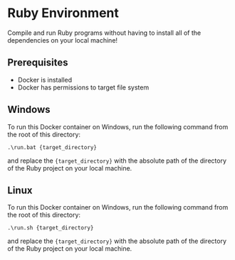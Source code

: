 # Ruby Environment

Compile and run Ruby programs without having to install all of the dependencies on your local machine!

## Prerequisites

 - Docker is installed
 - Docker has permissions to target file system

## Windows

To run this Docker container on Windows, run the following command from the root of this directory:

```batch
.\run.bat {target_directory}
```

and replace the `{target_directory}` with the absolute path of the directory of the Ruby project on your local machine.

## Linux

To run this Docker container on Windows, run the following command from the root of this directory:

```batch
.\run.sh {target_directory}
```

and replace the `{target_directory}` with the absolute path of the directory of the Ruby project on your local machine.